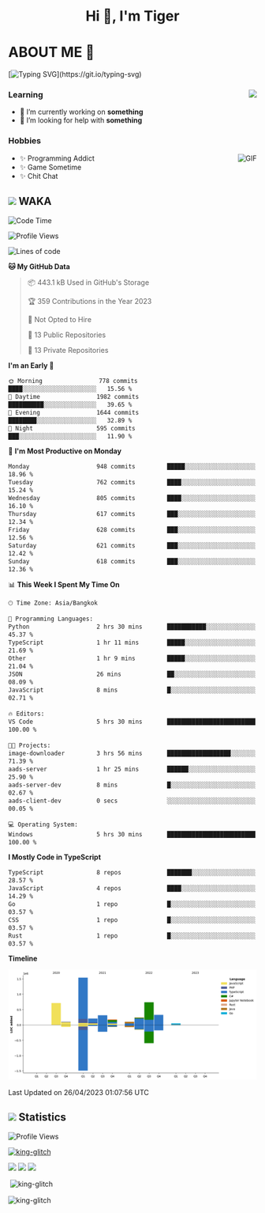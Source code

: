 <h1 align="center">Hi 👋, I'm Tiger</h1>




# ABOUT ME 💬

[![Typing SVG](https://readme-typing-svg.herokuapp.com?color=22F771&vCenter=true&lines=A+perssionate+developer+from+nowhere.)](https://git.io/typing-svg)

<div>
 <img align="right" src="https://spotify-github-profile.vercel.app/api/view?uid=12129734423&cover_image=false&theme=default&bar_color=22d016&bar_color_cover=true" />
 <h3>Learning</h3>
 
 <ul>
  <li>🔭 I’m currently working on <b>something</b></li>
  <li>🤝 I’m looking for help with <b>something</b></li>
 </ul>
 
</div>
<div>
 <h3>Hobbies</h3>
 <img align="right" height="475px"  alt="GIF" src="https://i.pinimg.com/originals/1f/b7/db/1fb7dbee557e5ed509f7517da8a84d58.gif" />
 <ul>
  <li>✨ Programming Addict</li>
  <li>✨ Game Sometime</li>
  <li>✨ Chit Chat</li>
 </ul>
 
</div>



## <img height="40" src="https://raw.githubusercontent.com/innng/innng/master/assets/kyubey.gif"/> WAKA

<!--START_SECTION:waka-->
![Code Time](http://img.shields.io/badge/Code%20Time-1%2C354%20hrs%2059%20mins-blue)

![Profile Views](http://img.shields.io/badge/Profile%20Views-0-blue)

![Lines of code](https://img.shields.io/badge/From%20Hello%20World%20I%27ve%20Written-4.5%20million%20lines%20of%20code-blue)

**🐱 My GitHub Data** 

> 📦 443.1 kB Used in GitHub's Storage 
 > 
> 🏆 359 Contributions in the Year 2023
 > 
> 🚫 Not Opted to Hire
 > 
> 📜 13 Public Repositories 
 > 
> 🔑 13 Private Repositories 
 > 
**I'm an Early 🐤** 

```text
🌞 Morning                778 commits         ████░░░░░░░░░░░░░░░░░░░░░   15.56 % 
🌆 Daytime                1982 commits        ██████████░░░░░░░░░░░░░░░   39.65 % 
🌃 Evening                1644 commits        ████████░░░░░░░░░░░░░░░░░   32.89 % 
🌙 Night                  595 commits         ███░░░░░░░░░░░░░░░░░░░░░░   11.90 % 
```
📅 **I'm Most Productive on Monday** 

```text
Monday                   948 commits         █████░░░░░░░░░░░░░░░░░░░░   18.96 % 
Tuesday                  762 commits         ████░░░░░░░░░░░░░░░░░░░░░   15.24 % 
Wednesday                805 commits         ████░░░░░░░░░░░░░░░░░░░░░   16.10 % 
Thursday                 617 commits         ███░░░░░░░░░░░░░░░░░░░░░░   12.34 % 
Friday                   628 commits         ███░░░░░░░░░░░░░░░░░░░░░░   12.56 % 
Saturday                 621 commits         ███░░░░░░░░░░░░░░░░░░░░░░   12.42 % 
Sunday                   618 commits         ███░░░░░░░░░░░░░░░░░░░░░░   12.36 % 
```


📊 **This Week I Spent My Time On** 

```text
🕑︎ Time Zone: Asia/Bangkok

💬 Programming Languages: 
Python                   2 hrs 30 mins       ███████████░░░░░░░░░░░░░░   45.37 % 
TypeScript               1 hr 11 mins        █████░░░░░░░░░░░░░░░░░░░░   21.69 % 
Other                    1 hr 9 mins         █████░░░░░░░░░░░░░░░░░░░░   21.04 % 
JSON                     26 mins             ██░░░░░░░░░░░░░░░░░░░░░░░   08.09 % 
JavaScript               8 mins              █░░░░░░░░░░░░░░░░░░░░░░░░   02.71 % 

🔥 Editors: 
VS Code                  5 hrs 30 mins       █████████████████████████   100.00 % 

🐱‍💻 Projects: 
image-downloader         3 hrs 56 mins       ██████████████████░░░░░░░   71.39 % 
aads-server              1 hr 25 mins        ██████░░░░░░░░░░░░░░░░░░░   25.90 % 
aads-server-dev          8 mins              █░░░░░░░░░░░░░░░░░░░░░░░░   02.67 % 
aads-client-dev          0 secs              ░░░░░░░░░░░░░░░░░░░░░░░░░   00.05 % 

💻 Operating System: 
Windows                  5 hrs 30 mins       █████████████████████████   100.00 % 
```

**I Mostly Code in TypeScript** 

```text
TypeScript               8 repos             ███████░░░░░░░░░░░░░░░░░░   28.57 % 
JavaScript               4 repos             ████░░░░░░░░░░░░░░░░░░░░░   14.29 % 
Go                       1 repo              █░░░░░░░░░░░░░░░░░░░░░░░░   03.57 % 
CSS                      1 repo              █░░░░░░░░░░░░░░░░░░░░░░░░   03.57 % 
Rust                     1 repo              █░░░░░░░░░░░░░░░░░░░░░░░░   03.57 % 
```



**Timeline**

![Lines of Code chart](https://raw.githubusercontent.com/king-glitch/king-glitch/main/assets/bar_graph.png)


 Last Updated on 26/04/2023 01:07:56 UTC
<!--END_SECTION:waka-->
## <img height="40" src="https://raw.githubusercontent.com/innng/innng/master/assets/kyubey.gif"/> Statistics
![Profile Views](https://komarev.com/ghpvc/?username=king-glitch)  

<p align="left"> 
 <a href="https://github.com/ryo-ma/github-profile-trophy">
  <img src="https://github-profile-trophy.vercel.app/?username=king-glitch&theme=dracula" alt="king-glitch" />
 </a> </p>

![](https://github-profile-summary-cards.vercel.app/api/cards/profile-details?username=king-glitch&theme=dracula)
![](https://github-profile-summary-cards.vercel.app/api/cards/stats?username=king-glitch&theme=dracula) 
![](https://github-profile-summary-cards.vercel.app/api/cards/productive-time?username=king-glitch&theme=dracula)


<p>&nbsp;<img align="center" src="https://github-readme-stats.vercel.app/api?username=king-glitch&theme=dracula" alt="king-glitch" /></p>

<p><img align="center" src="https://github-readme-streak-stats.herokuapp.com/?user=king-glitch&theme=dracula" alt="king-glitch" /></p>
